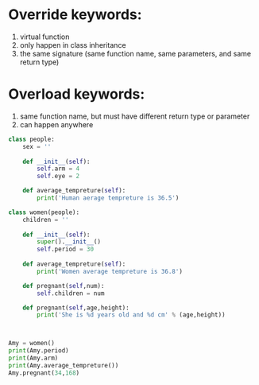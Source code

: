 # Override keywords:
1. virtual function
2. only happen in class inheritance
3. the same signature (same function name, same parameters, and same return type)

# Overload keywords:
1. same function name, but must have different return type or parameter
2. can happen anywhere

```py
class people:
    sex = ''
    
    def __init__(self):
        self.arm = 4
        self.eye = 2

    def average_tempreture(self):
        print('Human aerage tempreture is 36.5')

class women(people):
    children = ''
    
    def __init__(self):
        super().__init__()
        self.period = 30
        
    def average_tempreture(self):
        print('Women average tempreture is 36.8')

    def pregnant(self,num):
        self.children = num

    def pregnant(self,age,height):
        print('She is %d years old and %d cm' % (age,height))



Amy = women()
print(Amy.period)
print(Amy.arm)
print(Amy.average_tempreture())
Amy.pregnant(34,168)
```
